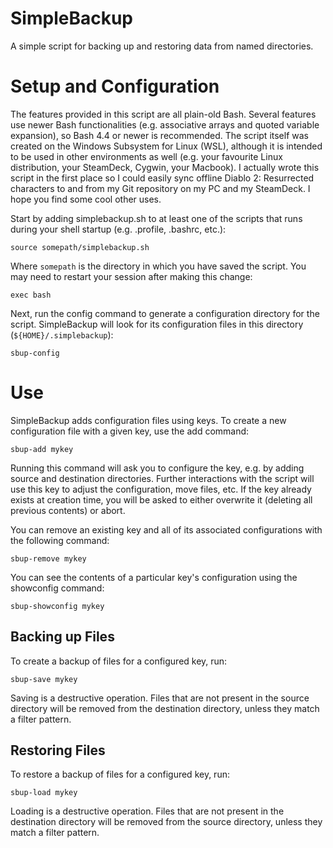 <!---
README.md. The README for SimpleBackup.
Copyright (C) 2025 Benjamin Cassell

This program is free software: you can redistribute it and/or modify it under
the terms of the GNU General Public License as published by the Free Software
Foundation, either version 3 of the License, or (at your option) any later
version.

This program is distributed in the hope that it will be useful, but WITHOUT ANY
WARRANTY; without even the implied warranty of MERCHANTABILITY or FITNESS FOR A
PARTICULAR PURPOSE.  See the GNU General Public License for more details.

You should have received a copy of the GNU General Public License along with
this program.  If not, see <http://www.gnu.org/licenses/>.
-->

# SimpleBackup

A simple script for backing up and restoring data from named directories.

# Setup and Configuration

The features provided in this script are all plain-old Bash. Several features
use newer Bash functionalities (e.g. associative arrays and quoted variable
expansion), so Bash 4.4 or newer is recommended. The script itself was created
on the Windows Subsystem for Linux (WSL), although it is intended to be used in
other environments as well (e.g. your favourite Linux distribution, your
SteamDeck, Cygwin, your Macbook). I actually wrote this script in the first
place so I could easily sync offline Diablo 2: Resurrected characters to and
from my Git repository on my PC and my SteamDeck. I hope you find some cool
other uses.

Start by adding simplebackup.sh to at least one of the scripts that runs during
your shell startup (e.g. .profile, .bashrc, etc.):

```
source somepath/simplebackup.sh
```

Where `somepath` is the directory in which you have saved the script. You may
need to restart your session after making this change:

```
exec bash
```

Next, run the config command to generate a configuration directory for the
script. SimpleBackup will look for its configuration files in this directory
(`${HOME}/.simplebackup`):

```
sbup-config
```

# Use

SimpleBackup adds configuration files using keys. To create a new configuration
file with a given key, use the add command:

```
sbup-add mykey
```

Running this command will ask you to configure the key, e.g. by adding source
and destination directories. Further interactions with the script will use this
key to adjust the configuration, move files, etc. If the key already exists at
creation time, you will be asked to either overwrite it (deleting all previous
contents) or abort.

You can remove an existing key and all of its associated configurations with
the following command:

```
sbup-remove mykey
```

You can see the contents of a particular key's configuration using the
showconfig command:

```
sbup-showconfig mykey
```

## Backing up Files

To create a backup of files for a configured key, run:

```
sbup-save mykey
```

Saving is a destructive operation. Files that are not present in the source directory
will be removed from the destination directory, unless they match a filter pattern.

## Restoring Files

To restore a backup of files for a configured key, run:

```
sbup-load mykey
```

Loading is a destructive operation. Files that are not present in the
destination directory will be removed from the source directory, unless they
match a filter pattern.

